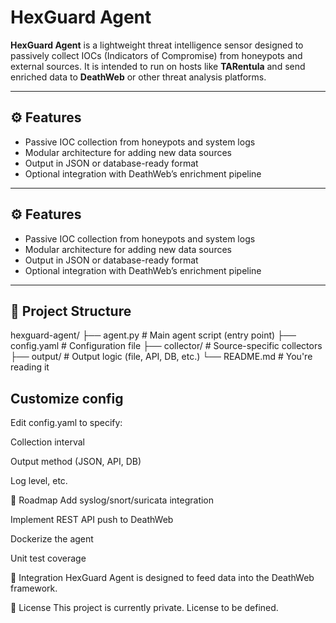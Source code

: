 # HexGuard Agent

**HexGuard Agent** is a lightweight threat intelligence sensor designed to passively collect IOCs (Indicators of Compromise) from honeypots and external sources. It is intended to run on hosts like **TARentula** and send enriched data to **DeathWeb** or other threat analysis platforms.



---

## ⚙️ Features

- Passive IOC collection from honeypots and system logs
- Modular architecture for adding new data sources
- Output in JSON or database-ready format
- Optional integration with DeathWeb’s enrichment pipeline

---

## ⚙️ Features

- Passive IOC collection from honeypots and system logs
- Modular architecture for adding new data sources
- Output in JSON or database-ready format
- Optional integration with DeathWeb’s enrichment pipeline

---

## 📁 Project Structure

hexguard-agent/
├── agent.py # Main agent script (entry point)
├── config.yaml # Configuration file
├── collector/ # Source-specific collectors
├── output/ # Output logic (file, API, DB, etc.)
└── README.md # You're reading it


## Customize config
Edit config.yaml to specify:

Collection interval

Output method (JSON, API, DB)

Log level, etc.

📌 Roadmap
 Add syslog/snort/suricata integration

 Implement REST API push to DeathWeb

 Dockerize the agent

 Unit test coverage

🤝 Integration
HexGuard Agent is designed to feed data into the DeathWeb framework.

📄 License
This project is currently private. License to be defined.
